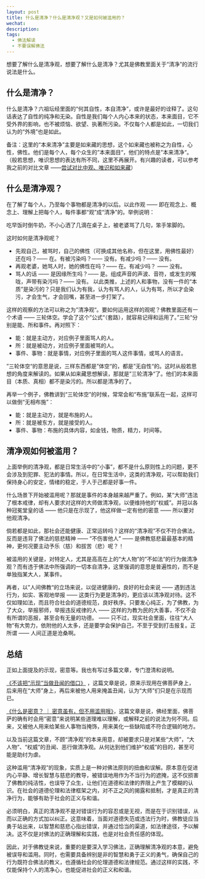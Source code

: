 ```yaml
---
layout: post
title: 什么是清净？什么是清净观？又是如何被滥用的？
wechat: 
description: 
tags:
  - 佛法解读
  - 不要误解佛法
---
```

想要了解什么是清净观，想要了解什么是清净？尤其是佛教里面关于“清净”的流行说法是什么。
## 什么是清净？

什么是清净？六祖坛经里面的“何其自性，本自清净”，或许是最好的诠释了。这句话表达了自性的纯净和无染。自性是我们每个人内心本来的状态，本来面目，它不受外界的影响，也不被烦恼、欲望、执著所污染。不仅每个人都是如此，一切我们认为的“外境”也是如此。

备注：这里的“本来清净”主要是如来藏的思想，这个如来藏也被称之为自性，心性，佛性。他们是每个人，每个众生的”本来面目“，他们的特点是”本来清净“。（般若思想，唯识思想的表达有所不同，这里不再展开。有兴趣的读者，可以参考我之前的对比文章 ——[尝试对比中观、唯识和如来藏](https://mp.weixin.qq.com/s/n1RfPHv65iJtp1WmARvSNQ)）

## 什么是清净观？

在了解了每个人，乃至每个事物都是清净的以后。以此作观 —— 即在观念上、概念上、理解上把每个人，每件事都“观”成“清净”的。举例说明：

吃早饭时倒牛奶，不小心洒了几滴在桌子上，被老婆骂了几句，笨手笨脚的。

这时如何是清净观呢？

* 先观自己，被骂时，自己的佛性（可换成其他名称，但在这里，用佛性最好）还在吗？—— 在。有被污染吗？—— 没有。有减少吗？—— 没有。
* 再观老婆，她骂人时，她的佛性在吗？—— 在。有减少吗？ —— 没有。
* 骂人的话 —— 是因缘所生吗？—— 是。组成声音的声波、音符，或发生的喉咙，声带有染污吗？—— 没有。
以此类推，上述的人和事物，没有一件的“本质”是染污的？只是我们认为有我，认为有骂人的人，认为有骂，所以才会染污，才会生气，才会回嘴，甚至进一步打架了。

这样的观察的方法可以称之为”清净观“。要如何运用这样的观呢？佛教里面还有一个术语 —— 三轮体空。学会了这个”公式“（套路），就容易记得和运用了。”三轮“分别是能、所和事件。再对照下：

* 能：就是主动方，对应例子里面骂人的人。
* 所：就是被动方，对应例子里面被骂的人。
* 事件、事物：就是事情，对应例子里面的骂人这件事情，或骂人的语言。

”三轮体空“的意思是说，三样东西都是”体空“的，都是”无自性“的。这时从般若思想的角度来解读的。如果从如来藏思想解读，那就是”三轮清净“了。他们的本来面目（本质、真相）都不是染污的。所以都是清净的了。

再举一个例子，佛教讲到“三轮体空”的时候，常常会和“布施”联系在一起，这样可以做倒“无相布施”：
* 能：就是主动方，就是布施的人。
* 所：就是被东方，就是接受的人。
* 事件、事物：布施的具体内容，如金钱，物质，精力，时间等。

## 清净观如何被滥用？

上面举例的清净观，都是日常生活中的“小事”，都不是什么原则性上的问题，更不会涉及到犯罪、犯法的事情。所以，在日常生活中，这类的清净观，可以帮助我们保持身心的安定，情绪的稳定，于人于己都是好事一件。

什么场景下开始被滥用呢？那就是事件的本身越来越严重了。例如，某“大师”违法了根本戒律，却有人要求对这样的大师做清净观，以便维持他的“权威”。并冠以各种冠冕堂皇的话 —— 他只是在示现了，他这样做一定有他的密意 —— 所以要对他观清净。

倘若都是如此，那社会还能健康、正常运转吗？这样的“清净观”不仅不符合佛法，反而是违背了佛法的慈悲精神 —— “不伤害他人” —— 是佛教慈悲最最基本的精神，更何况要主动予乐（慈）和拔苦（悲）呢？！

被滥用的关键是，对特定人，尤其是高高在上的“大人物”的”不如法“的行为做清净观？而有违于佛法中所强调的一切本自清净，这里强调的意思是普遍性的，而不是单独指某大人，某事件。

再者，以”人间佛教“的立场来说，以促进健康的，良好的社会来说 —— 遇到违法行为，如实、客观地举报 —— 这类行为更是清净的，更应该以清净观对待。这不仅如理如法，而且符合社会的道德规范，良好秩序。只要发心纯正，为了佛教，为了大众，举报邪师，举报违反戒律的人 —— 这样的为教为民的大善事，不仅不会有所谓的恶报，甚至会有无量的功德。 —— 只不过，现实社会里面，往往”大人物“有大势力，依附他的人太多，还是要学会保护自己，不至于受到打击报复。正所谓 —— 人间正道是沧桑啊。

## 总结

正如上面提及的示现，密意等。我也有写过多篇文章，专门澄清和说明。

[《不该把“示现”当做丑闻的借口》](https://mp.weixin.qq.com/s/1Ulcm4HXzGQYodrvTQwzkA) ，这篇文章是说，原来示现用在佛菩萨身上，后来用在“大师”身上，再后来被他人用来掩盖丑闻，认为“大师”们只是在示现而已。

[《什么是密意？ ｜ 密意虽有，但不用滥用哦》](https://mp.weixin.qq.com/s/rWCLcgdkOQb2HA3XiiadPQ)，这篇文章是说，佛经里面，佛菩萨的确有时会用“密意”来说明某些道理难以理解，或解释之前的说法为何不同。后来，又被他人用来给某些人事物当掩饰，用来美化一些缺陷或不符合逻辑的地方。

以及当前这篇文章，不顾“清净观”的本来用意，却被要求只是对某些“大师”，“大人物”、“权威”的丑闻、恶行做清净观。从何达到他们维护“权威”的目的，甚至可能是助纣为虐。

这种滥用“清净观”的现象，实质上是一种对佛法原则的扭曲和误解。原本意在促进内心平静、增长智慧与慈悲的教导，被错误地用作为不当行为的遮掩，这不仅损害了佛教的纯洁性，也误导了众生，让他们在道德和法律的界限上产生了模糊的认识。在社会的道德伦理和法律框架之内，对不正之风的揭露和抵制，才是真正的清净行为，能够有助于社会的正义与和谐。

必须明白，真正的清净观不是对错误行为的容忍或是无视，而是在于识别错误，从而以正确的方式加以纠正。这意味着，当面对道德失范或违法行为时，佛教徒应当勇于站出来，以智慧和慈悲心指出错误，并通过恰当的渠道，如法律途径，予以解决。这不仅是对佛法的正确理解和实践，也是对社会责任感的体现。

因此，对于佛教徒来说，重要的是要深入学习佛法，正确理解清净观的本意，避免被误导和滥用。同时，也需要具备辨别是非的智慧和勇于正义的勇气，确保自己的行为既符合佛法的教义，也遵循社会的伦理道德和法律规范。通过这样的实践，不仅能保持个人的清净心，也能促进社会的正义和和谐。

